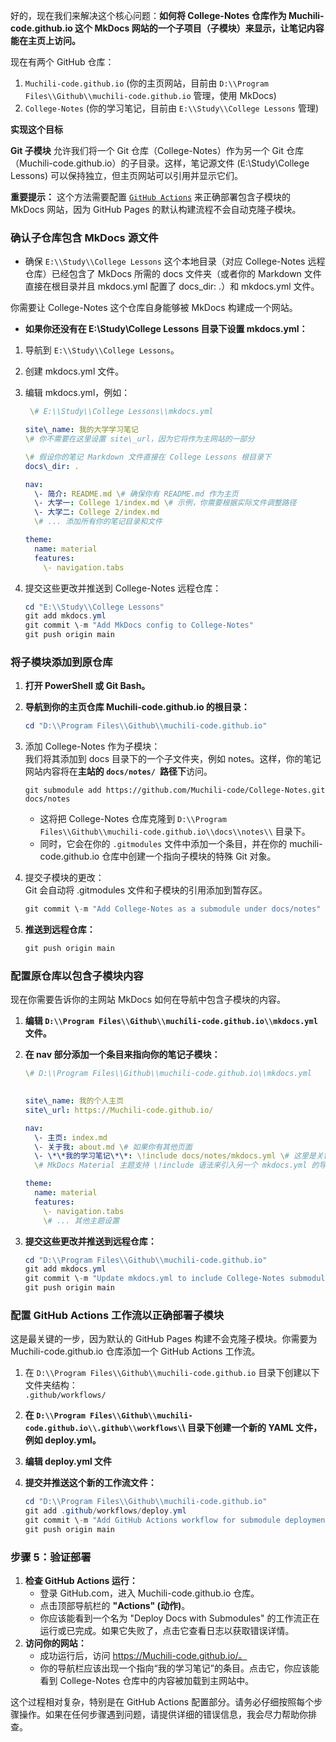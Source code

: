 好的，现在我们来解决这个核心问题：**如何将 College-Notes 仓库作为 Muchili-code.github.io 这个 MkDocs 网站的一个子项目（子模块）来显示，让笔记内容能在主页上访问。**

现在有两个 GitHub 仓库：

1. `Muchili-code.github.io` (你的主页网站，目前由 `D:\\Program Files\\Github\\muchili-code.github.io` 管理，使用 MkDocs)  
2. `College-Notes` (你的学习笔记，目前由 `E:\\Study\\College Lessons` 管理)

**实现这个目标**

**Git 子模块** 允许我们将一个 Git 仓库（College-Notes）作为另一个 Git 仓库（Muchili-code.github.io）的子目录。这样，笔记源文件 (E:\\Study\\College Lessons) 可以保持独立，但主页网站可以引用并显示它们。

**重要提示：** 这个方法需要配置 <u>`GitHub Actions`</u> 来正确部署包含子模块的 MkDocs 网站，因为 GitHub Pages 的默认构建流程不会自动克隆子模块。

### **确认子仓库包含 MkDocs 源文件**

* 确保 `E:\\Study\\College Lessons` 这个本地目录（对应 College-Notes 远程仓库）已经包含了 MkDocs 所需的 docs 文件夹（或者你的 Markdown 文件直接在根目录并且 mkdocs.yml 配置了 docs\_dir: .）和 mkdocs.yml 文件。  

你需要让 College-Notes 这个仓库自身能够被 MkDocs 构建成一个网站。 

- **如果你还没有在 E:\\Study\\College Lessons 目录下设置 mkdocs.yml：**  

1. 导航到 `E:\\Study\\College Lessons`。  

2. 创建 mkdocs.yml 文件。  

3. 编辑 mkdocs.yml，例如：  

   ```YAML
    \# E:\\Study\\College Lessons\\mkdocs.yml
   
   site\_name: 我的大学学习笔记  
   \# 你不需要在这里设置 site\_url，因为它将作为主网站的一部分
   
   \# 假设你的笔记 Markdown 文件直接在 College Lessons 根目录下  
   docs\_dir: . 
   
   nav:  
     \- 简介: README.md \# 确保你有 README.md 作为主页  
     \- 大学一: College 1/index.md \# 示例，你需要根据实际文件调整路径  
     \- 大学二: College 2/index.md  
     \# ... 添加所有你的笔记目录和文件
   
   theme:  
     name: material  
     features:  
       \- navigation.tabs
   ```
   
4. 提交这些更改并推送到 College-Notes 远程仓库：  
   ```PowerShell  
   cd "E:\\Study\\College Lessons"  
   git add mkdocs.yml  
   git commit \-m "Add MkDocs config to College-Notes"  
   git push origin main
   ```
   
   

### 将子模块添加到原仓库

1. **打开 PowerShell 或 Git Bash。**  
2. **导航到你的主页仓库 Muchili-code.github.io 的根目录：**  
   
   ```PowerShell  
   cd "D:\\Program Files\\Github\\muchili-code.github.io"
   ```
   
   
   
3. 添加 College-Notes 作为子模块：  
   我们将其添加到 docs 目录下的一个子文件夹，例如 notes。这样，你的笔记网站内容将在**主站的 `docs/notes/ `路径下**访问。  
   
   ```git  
   git submodule add https://github.com/Muchili-code/College-Notes.git docs/notes
   ```
   
   * 这将把 College-Notes 仓库克隆到 `D:\\Program Files\\Github\\muchili-code.github.io\\docs\\notes\\` 目录下。  
   * 同时，它会在你的 `.gitmodules` 文件中添加一个条目，并在你的 muchili-code.github.io 仓库中创建一个指向子模块的特殊 Git 对象。  
4. 提交子模块的更改：  
   Git 会自动将 .gitmodules 文件和子模块的引用添加到暂存区。  
   
   ```PowerShell  
   git commit \-m "Add College-Notes as a submodule under docs/notes"
   ```
   
   
   
5. **推送到远程仓库：**  
   
   ```PowerShell  
   git push origin main
   ```
   
   

### **配置原仓库以包含子模块内容**

现在你需要告诉你的主网站 MkDocs 如何在导航中包含子模块的内容。

1. **编辑 `D:\\Program Files\\Github\\muchili-code.github.io\\mkdocs.yml` 文件。**  
2. **在 nav 部分添加一个条目来指向你的笔记子模块：**  
   ```YAML  
   \# D:\\Program Files\\Github\\muchili-code.github.io\\mkdocs.yml
    
   
   site\_name: 我的个人主页  
   site\_url: https://Muchili-code.github.io/
   
   nav:  
     \- 主页: index.md  
     \- 关于我: about.md \# 如果你有其他页面  
     \- \*\*我的学习笔记\*\*: \!include docs/notes/mkdocs.yml \# 这里是关键！指示 MkDocs 在构建你的主网站时，去读取 docs/notes/ 目录下的 mkdocs.yml 文件，并将其 nav 部分的内容整合到主网站的导航中。它会以 docs/notes/ 作为基础路径来解析子模块中的 Markdown 文件路径。    
     \# MkDocs Material 主题支持 \!include 语法来引入另一个 mkdocs.yml 的导航结构
   
   theme:  
     name: material  
     features:  
       \- navigation.tabs  
       \# ... 其他主题设置
   ```
   
   
3. **提交这些更改并推送到远程仓库：**  
   
   ```PowerShell  
   cd "D:\\Program Files\\Github\\muchili-code.github.io"  
   git add mkdocs.yml  
   git commit \-m "Update mkdocs.yml to include College-Notes submodule"  
   git push origin main
   ```
   
   

### **配置 GitHub Actions 工作流以正确部署子模块**

这是最关键的一步，因为默认的 GitHub Pages 构建不会克隆子模块。你需要为 Muchili-code.github.io 仓库添加一个 GitHub Actions 工作流。

1. 在 `D:\\Program Files\\Github\\muchili-code.github.io` 目录下创建以下文件夹结构：  
   `.github/workflows/`
2. **在 `D:\\Program Files\\Github\\muchili-code.github.io\\.github\\workflows\`\ 目录下创建一个新的 YAML 文件，例如 deploy.yml。**  
3. **编辑 deploy.yml 文件**  
4. **提交并推送这个新的工作流文件：**  
   
   ```PowerShell  
   cd "D:\\Program Files\\Github\\muchili-code.github.io"  
   git add .github/workflows/deploy.yml  
   git commit \-m "Add GitHub Actions workflow for submodule deployment"  
   git push origin main
   ```
   
   

### **步骤 5：验证部署**

1. **检查 GitHub Actions 运行：**  
   * 登录 GitHub.com，进入 Muchili-code.github.io 仓库。  
   * 点击顶部导航栏的 **"Actions" (动作)**。  
   * 你应该能看到一个名为 "Deploy Docs with Submodules" 的工作流正在运行或已完成。如果它失败了，点击它查看日志以获取错误详情。  
2. **访问你的网站：**  
   * 成功运行后，访问 https://Muchili-code.github.io/。  
   * 你的导航栏应该出现一个指向“我的学习笔记”的条目。点击它，你应该能看到 College-Notes 仓库中的内容被加载到主网站中。

这个过程相对复杂，特别是在 GitHub Actions 配置部分。请务必仔细按照每个步骤操作。如果在任何步骤遇到问题，请提供详细的错误信息，我会尽力帮助你排查。

